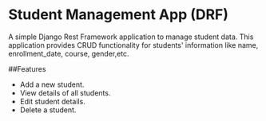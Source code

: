 # Student Management App (DRF)
A simple Django Rest Framework application to manage student data. This application provides CRUD functionality for students' information like name, enrollment_date, course, gender,etc.

##Features
- Add a new student.
- View details of all students.
- Edit student details.
- Delete a student.
